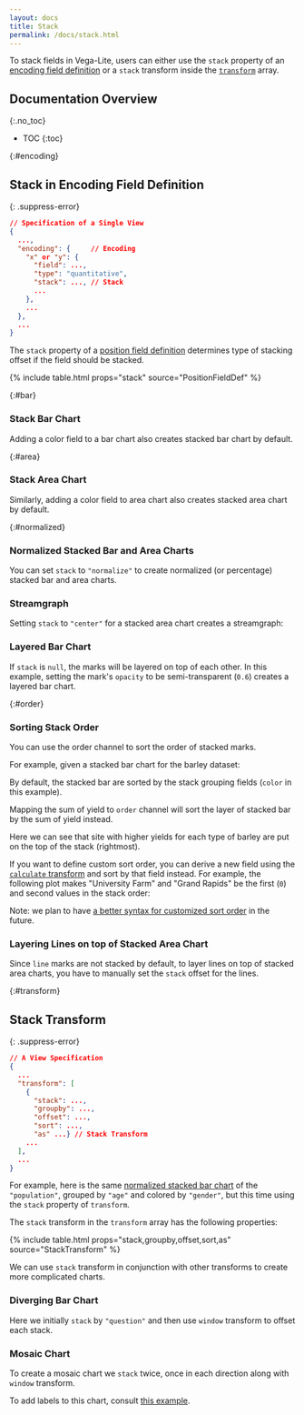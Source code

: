 ```yaml
---
layout: docs
title: Stack
permalink: /docs/stack.html
---
```


To stack fields in Vega-Lite, users can either use the `stack` property of an [encoding field definition](#encoding) or a `stack` transform inside the [`transform`](#transform) array.

## Documentation Overview

{:.no_toc}

<!-- prettier-ignore -->
- TOC
{:toc}

{:#encoding}

## Stack in Encoding Field Definition

{: .suppress-error}

```json
// Specification of a Single View
{
  ...,
  "encoding": {     // Encoding
    "x" or "y": {
      "field": ...,
      "type": "quantitative",
      "stack": ..., // Stack
      ...
    },
    ...
  },
  ...
}
```

The `stack` property of a [position field definition](encoding.html#position-field-def) determines type of stacking offset if the field should be stacked.

{% include table.html props="stack" source="PositionFieldDef" %}

{:#bar}

### Stack Bar Chart

Adding a color field to a bar chart also creates stacked bar chart by default.

<span class="vl-example" data-name="stacked_bar_v"></span>

{:#area}

### Stack Area Chart

Similarly, adding a color field to area chart also creates stacked area chart by default.

<span class="vl-example" data-name="stacked_area"></span>

{:#normalized}

### Normalized Stacked Bar and Area Charts

You can set `stack` to `"normalize"` to create normalized (or percentage) stacked bar and area charts.

<div class="vl-example" data-name="stacked_bar_normalize"></div>

<div class="vl-example" data-name="stacked_area_normalize"></div>

### Streamgraph

Setting `stack` to `"center"` for a stacked area chart creates a streamgraph:

<div class="vl-example" data-name="stacked_area_stream"></div>

### Layered Bar Chart

If `stack` is `null`, the marks will be layered on top of each other. In this example, setting the mark's `opacity` to be semi-transparent (`0.6`) creates a layered bar chart.

<div class="vl-example" data-name="bar_layered_transparent"></div>

{:#order}

### Sorting Stack Order

You can use the order channel to sort the order of stacked marks.

For example, given a stacked bar chart for the barley dataset:

<div class="vl-example" data-name="stacked_bar_h"></div>

By default, the stacked bar are sorted by the stack grouping fields (`color` in this example).

Mapping the sum of yield to `order` channel will sort the layer of stacked bar by the sum of yield instead.

<div class="vl-example" data-name="stacked_bar_h_order"></div>

Here we can see that site with higher yields for each type of barley are put on the top of the stack (rightmost).

If you want to define custom sort order, you can derive a new field using the [`calculate` transform](calculate.html) and sort by that field instead. For example, the following plot makes "University Farm" and "Grand Rapids" be the first (`0`) and second values in the stack order:

<div class="vl-example" data-name="stacked_bar_h_order_custom"></div>

Note: we plan to have [a better syntax for customized sort order](https://github.com/vega/vega-lite/issues/2915) in the future.

### Layering Lines on top of Stacked Area Chart

Since `line` marks are not stacked by default, to layer lines on top of stacked area charts, you have to manually set the `stack` offset for the lines.

<div class="vl-example" data-name="normalized/stacked_area_overlay_normalized"></div>

{:#transform}

## Stack Transform

{: .suppress-error}

```json
// A View Specification
{
  ...
  "transform": [
    {
      "stack": ...,
      "groupby": ...,
      "offset": ...,
      "sort": ...,
      "as" ...} // Stack Transform
    ...
  ],
  ...
}
```

For example, here is the same [normalized stacked bar chart](stack.html#normalized) of the `"population"`, grouped by `"age"` and colored by `"gender"`, but this time using the `stack` property of `transform`.

<div class="vl-example" data-name="stacked_bar_population_transform"></div>

The `stack` transform in the `transform` array has the following properties:

{% include table.html props="stack,groupby,offset,sort,as" source="StackTransform" %}

We can use `stack` transform in conjunction with other transforms to create more complicated charts.

### Diverging Bar Chart

Here we initially `stack` by `"question"` and then use `window` transform to offset each stack.

<div class="vl-example" data-name="bar_diverging_stack_transform"></div>

### Mosaic Chart

To create a mosaic chart we `stack` twice, once in each direction along with `window` transform.

<div class="vl-example" data-name="rect_mosaic_simple"></div>

To add labels to this chart, consult [this example]({{site.baseurl}}/examples/rect_mosaic_labelled_with_offset).
